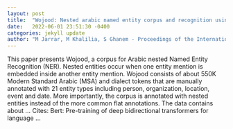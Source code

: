```yaml
---
layout: post
title:  "Wojood: Nested arabic named entity corpus and recognition using bert"
date:   2022-06-01 23:51:30 -0400
categories: jekyll update
author: "M Jarrar, M Khalilia, S Ghanem - Proceedings of the International Conference on …, 2022"
---
```

This paper presents Wojood, a corpus for Arabic nested Named Entity Recognition (NER). Nested entities occur when one entity mention is embedded inside another entity mention. Wojood consists of about 550K Modern Standard Arabic (MSA) and dialect tokens that are manually annotated with 21 entity types including person, organization, location, event and date. More importantly, the corpus is annotated with nested entities instead of the more common flat annotations. The data contains about … Cites: ‪Bert: Pre-training of deep bidirectional transformers for language …‬